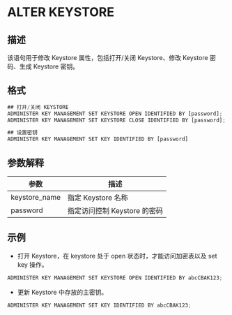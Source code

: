 ALTER KEYSTORE 
===================================



描述 
-----------

该语句用于修改 Keystore 属性，包括打开/关闭 Keystore、修改 Keystore 密码、生成 Keystore 密钥。

格式 
-----------

```javascript
## 打开/关闭 KEYSTORE
ADMINISTER KEY MANAGEMENT SET KEYSTORE OPEN IDENTIFIED BY [password];
ADMINISTER KEY MANAGEMENT SET KEYSTORE CLOSE IDENTIFIED BY [password];

## 设置密钥
ADMINISTER KEY MANAGEMENT SET KEY IDENTIFIED BY [password]
```



参数解释 
-------------



|      参数       |         描述          |
|---------------|---------------------|
| keystore_name | 指定 Keystore 名称      |
| password      | 指定访问控制 Keystore 的密码 |



示例 
-----------

* 打开 Keystore，在 keystore 处于 open 状态时，才能访问加密表以及 set key 操作。

  




```javascript
ADMINISTER KEY MANAGEMENT SET KEYSTORE OPEN IDENTIFIED BY abcCBAK123;
```



* 更新 Keystore 中存放的主密钥。

  




```javascript
ADMINISTER KEY MANAGEMENT SET KEY IDENTIFIED BY abcCBAK123;
```



